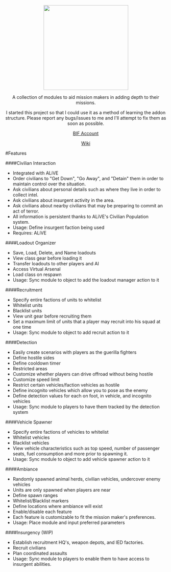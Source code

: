 <p align="center">
    <img src="https://github.com/SpyderBlack723/SpyderAddons/blob/develop/images/LogoBlack.png" width="265">
</p>

<p align="center">
A collection of modules to aid mission makers in adding depth to their missions.
</p>
<p align="center">
I started this project so that I could use it as a method of learning the addon structure. Please report any bugs/issues to me and I'll attempt to fix them as soon as possible.
</p>

<p align="center">
     <a href="https://forums.bistudio.com/user/802166-spyderblack723">BIF Account</a></strong></sup>
</p>

<p align="center">
     <a href="https://github.com/SpyderBlack723/SpyderAddons/wiki">Wiki</a></strong></sup>
</p>

#Features

####Civilian Interaction
  - Integrated with ALiVE
  - Order civilians to "Get Down", "Go Away", and "Detain" them in order to maintain control over the situation.
  - Ask civilians about personal details such as where they live in order to collect intel.
  - Ask civilians about insurgent activity in the area.
  - Ask civilians about nearby civilians that may be preparing to commit an act of terror.
  - All information is persistent thanks to ALiVE's Civilian Population system.
   - Usage: Define insurgent faction being used
   - Requires: ALiVE

####Loadout Organizer
  - Save, Load, Delete, and Name loadouts
  - View class gear before loading it
  - Transfer loadouts to other players and AI
  - Access Virtual Arsenal
  - Load class on respawn
   - Usage: Sync module to object to add the loadout manager action to it

####Recruitment
  - Specify entire factions of units to whitelist
  - Whitelist units
  - Blacklist units
  - View unit gear before recruiting them
  - Set a maximum limit of units that a player may recruit into his squad at one time
   - Usage: Sync module to object to add recruit action to it

####Detection
 - Easily create scenarios with players as the guerilla fighters
 - Define hostile sides
 - Define cooldown timer
 - Restricted areas
 - Customize whether players can drive offroad without being hostile
 - Customize speed limit
 - Restrict certain vehicles/faction vehicles as hostile
 - Define incognito vehicles which allow you to pose as the enemy
 - Define detection values for each on foot, in vehicle, and incognito vehicles
  - Usage: Sync module to players to have them tracked by the detection system

####Vehicle Spawner
 - Specify entire factions of vehicles to whitelist
 - Whitelist vehicles
 - Blacklist vehicles
 - View vehicle characteristics such as top speed, number of passenger seats, fuel consumption and more prior to spawning it.
  - Usage: Sync module to object to add vehicle spawner action to it

####Ambiance
 - Randomly spawned animal herds, civilian vehicles, undercover enemy vehicles
 - Units are only spawned when players are near
 - Define spawn ranges
 - Whitelist/Blacklist markers
 - Define locations where ambiance will exist
 - Enable/disable each feature
 - Each feature is customizable to fit the mission maker's preferences.
  - Usage: Place module and input preferred parameters

####Insurgency (WIP)
 - Establish recruitment HQ's, weapon depots, and IED factories.
 - Recruit civilians
 - Plan coordinated assaults
  - Usage: Sync module to players to enable them to have access to insurgent abilities.

